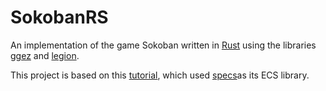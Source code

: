 # SokobanRS

An implementation of the game Sokoban written in [Rust](https://www.rust-lang.org/) using the libraries [ggez](https://github.com/ggez/ggez) and [legion](https://github.com/amethyst/legion).

This project is based on this [tutorial](https://sokoban.iolivia.me), which used [specs](https://github.com/amethyst/specs)as its ECS library.
